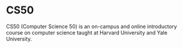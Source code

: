 # CS50

CS50 (Computer Science 50) is an on-campus and online introductory course on computer science taught at Harvard University and Yale University.